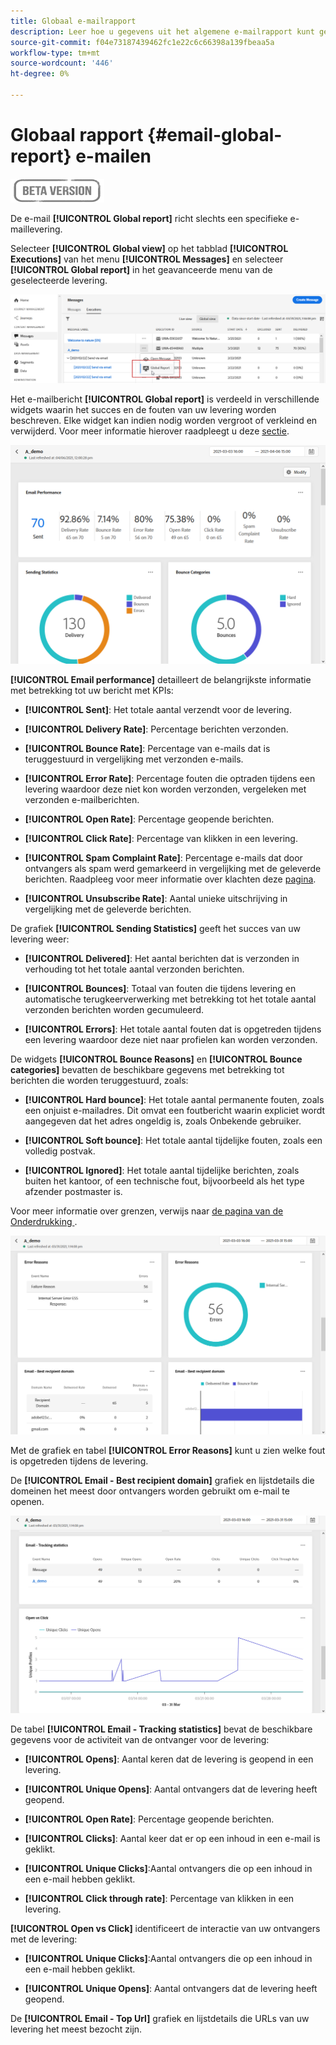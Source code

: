```yaml
---
title: Globaal e-mailrapport
description: Leer hoe u gegevens uit het algemene e-mailrapport kunt gebruiken
source-git-commit: f04e73187439462fc1e22c6c66398a139fbeaa5a
workflow-type: tm+mt
source-wordcount: '446'
ht-degree: 0%

---
```


# Globaal rapport {#email-global-report} e-mailen

![](../assets/do-not-localize/badge.png)

De e-mail **[!UICONTROL Global report]** richt slechts een specifieke e-maillevering.

Selecteer **[!UICONTROL Global view]** op het tabblad **[!UICONTROL Executions]** van het menu **[!UICONTROL Messages]** en selecteer **[!UICONTROL Global report]** in het geavanceerde menu van de geselecteerde levering.

![](../assets/global_report_3.png)

Het e-mailbericht **[!UICONTROL Global report]** is verdeeld in verschillende widgets waarin het succes en de fouten van uw levering worden beschreven. Elke widget kan indien nodig worden vergroot of verkleind en verwijderd. Voor meer informatie hierover raadpleegt u deze [sectie](global-report.md#modify-dashboard).

![](../assets/global_report_4.png)

**[!UICONTROL Email performance]** detailleert de belangrijkste informatie met betrekking tot uw bericht met KPIs:

* **[!UICONTROL Sent]**: Het totale aantal verzendt voor de levering.

* **[!UICONTROL Delivery Rate]**: Percentage berichten verzonden.

* **[!UICONTROL Bounce Rate]**: Percentage van e-mails dat is teruggestuurd in vergelijking met verzonden e-mails.

* **[!UICONTROL Error Rate]**: Percentage fouten die optraden tijdens een levering waardoor deze niet kon worden verzonden, vergeleken met verzonden e-mailberichten.

* **[!UICONTROL Open Rate]**: Percentage geopende berichten.

* **[!UICONTROL Click Rate]**: Percentage van klikken in een levering.

* **[!UICONTROL Spam Complaint Rate]**: Percentage e-mails dat door ontvangers als spam werd gemarkeerd in vergelijking met de geleverde berichten. Raadpleeg voor meer informatie over klachten deze [pagina](https://experienceleague.adobe.com/docs/deliverability-learn/deliverability-best-practice-guide/metrics-for-deliverability/complaints.html#metrics-for-deliverability).

* **[!UICONTROL Unsubscribe Rate]**: Aantal unieke uitschrijving in vergelijking met de geleverde berichten.

De grafiek **[!UICONTROL Sending Statistics]** geeft het succes van uw levering weer:

* **[!UICONTROL Delivered]**: Het aantal berichten dat is verzonden in verhouding tot het totale aantal verzonden berichten.

* **[!UICONTROL Bounces]**: Totaal van fouten die tijdens levering en automatische terugkeerverwerking met betrekking tot het totale aantal verzonden berichten worden gecumuleerd.

* **[!UICONTROL Errors]**: Het totale aantal fouten dat is opgetreden tijdens een levering waardoor deze niet naar profielen kan worden verzonden.

De widgets **[!UICONTROL Bounce Reasons]** en **[!UICONTROL Bounce categories]** bevatten de beschikbare gegevens met betrekking tot berichten die worden teruggestuurd, zoals:

* **[!UICONTROL Hard bounce]**: Het totale aantal permanente fouten, zoals een onjuist e-mailadres. Dit omvat een foutbericht waarin expliciet wordt aangegeven dat het adres ongeldig is, zoals Onbekende gebruiker.

* **[!UICONTROL Soft bounce]**: Het totale aantal tijdelijke fouten, zoals een volledig postvak.

* **[!UICONTROL Ignored]**: Het totale aantal tijdelijke berichten, zoals buiten het kantoor, of een technische fout, bijvoorbeeld als het type afzender postmaster is.

Voor meer informatie over grenzen, verwijs naar [de pagina van de Onderdrukking ](../suppression-list.md).

![](../assets/global_report_5.png)

Met de grafiek en tabel **[!UICONTROL Error Reasons]** kunt u zien welke fout is opgetreden tijdens de levering.

De **[!UICONTROL Email - Best recipient domain]** grafiek en lijstdetails die domeinen het meest door ontvangers worden gebruikt om e-mail te openen.

![](../assets/global_report_6.png)

De tabel **[!UICONTROL Email - Tracking statistics]** bevat de beschikbare gegevens voor de activiteit van de ontvanger voor de levering:

* **[!UICONTROL Opens]**: Aantal keren dat de levering is geopend in een levering.

* **[!UICONTROL Unique Opens]**: Aantal ontvangers dat de levering heeft geopend.

* **[!UICONTROL Open Rate]**: Percentage geopende berichten.

* **[!UICONTROL Clicks]**: Aantal keer dat er op een inhoud in een e-mail is geklikt.

* **[!UICONTROL Unique Clicks]**:Aantal ontvangers die op een inhoud in een e-mail hebben geklikt.

* **[!UICONTROL Click through rate]**: Percentage van klikken in een levering.

**[!UICONTROL Open vs Click]** identificeert de interactie van uw ontvangers met de levering:

* **[!UICONTROL Unique Clicks]**:Aantal ontvangers die op een inhoud in een e-mail hebben geklikt.

* **[!UICONTROL Unique Opens]**: Aantal ontvangers dat de levering heeft geopend.

De **[!UICONTROL Email - Top Url]** grafiek en lijstdetails die URLs van uw levering het meest bezocht zijn.

